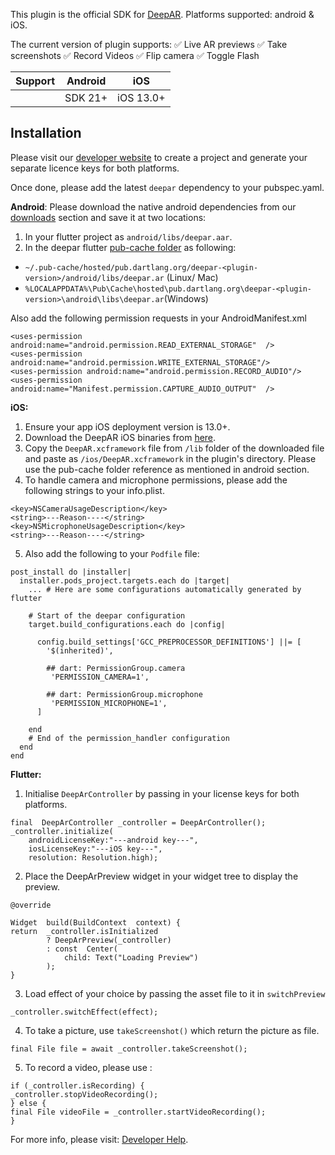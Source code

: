 This plugin is the official SDK for [DeepAR](http://deepar.ai). Platforms supported: android & iOS. 

The current version of plugin supports: 
✅ Live AR previews 
✅ Take screenshots
✅ Record Videos
✅ Flip camera
✅ Toggle Flash

| Support |Android  | iOS|
|--|--|--|
|  |SDK 21+  |iOS 13.0+|


## Installation
Please visit our [developer website](https://developer.deepar.ai) to create a project and generate your separate licence keys for both platforms. 

Once done, please add the latest `deepar` dependency to your pubspec.yaml. 

**Android**: 
Please download the native android dependencies from our [downloads](https://developer.deepar.ai/downloads) section and save it at two locations:
 1. In your flutter project as `android/libs/deepar.aar`.
 2. In the deepar flutter [pub-cache folder](https://dart.dev/tools/pub/cmd/pub-get#the-system-package-cache) as following:
-   `~/.pub-cache/hosted/pub.dartlang.org/deepar-<plugin-version>/android/libs/deepar.ar`  (Linux/ Mac)
-   `%LOCALAPPDATA%\Pub\Cache\hosted\pub.dartlang.org\deepar-<plugin-version>\android\libs\deepar.ar`(Windows)

Also add the following permission requests in your AndroidManifest.xml
```
<uses-permission android:name="android.permission.READ_EXTERNAL_STORAGE"  />
<uses-permission android:name="android.permission.WRITE_EXTERNAL_STORAGE"/>
<uses-permission android:name="android.permission.RECORD_AUDIO"/>
<uses-permission android:name="Manifest.permission.CAPTURE_AUDIO_OUTPUT"  />
```
 

**iOS:**
1. Ensure your app iOS deployment version is 13.0+.
2. Download the DeepAR iOS binaries from [here](https://developer.deepar.ai/downloads).  
3. Copy the `DeepAR.xcframework` file from `/lib` folder of the downloaded file and paste as `/ios/DeepAR.xcframework` in the plugin's directory. Please use the pub-cache folder reference as mentioned in android section.
4. To handle camera and microphone permissions, please add the following strings to your info.plist.
```
<key>NSCameraUsageDescription</key>
<string>---Reason----</string>
<key>NSMicrophoneUsageDescription</key>
<string>---Reason----</string>
```
5. Also add the following to your `Podfile` file:
```
post_install do |installer|
  installer.pods_project.targets.each do |target|
    ... # Here are some configurations automatically generated by flutter

    # Start of the deepar configuration
    target.build_configurations.each do |config|

	  config.build_settings['GCC_PREPROCESSOR_DEFINITIONS'] ||= [
        '$(inherited)',

        ## dart: PermissionGroup.camera
         'PERMISSION_CAMERA=1',

        ## dart: PermissionGroup.microphone
         'PERMISSION_MICROPHONE=1',    
      ]

    end 
    # End of the permission_handler configuration
  end
end
```


**Flutter:**

1. Initialise  `DeepArController` by passing in your license keys for both platforms.
```
final  DeepArController _controller = DeepArController();
_controller.initialize(
	androidLicenseKey:"---android key---",
	iosLicenseKey:"---iOS key---",
	resolution: Resolution.high);
```
2. Place the DeepArPreview widget in your widget tree to display the preview. 
```
@override

Widget  build(BuildContext  context) {
return  _controller.isInitialized
		? DeepArPreview(_controller)
		: const  Center(
			child: Text("Loading Preview")
		);
}
```
       
3.  Load effect of your choice by passing the asset file to it in `switchPreview`
```
_controller.switchEffect(effect);
```
4. To take a picture, use `takeScreenshot()` which return the picture as file.
```
final File file = await _controller.takeScreenshot();
```
5. To record a video, please use : 
```
if (_controller.isRecording) {
_controller.stopVideoRecording();
} else {
final File videoFile = _controller.startVideoRecording();
}
```

For more info, please visit: [Developer Help](https://help.deepar.ai/en/).
